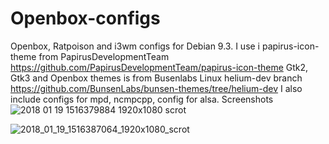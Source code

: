 # Openbox-configs
 Openbox, Ratpoison and i3wm configs for Debian 9.3. I use i papirus-icon-theme from PapirusDevelopmentTeam https://github.com/PapirusDevelopmentTeam/papirus-icon-theme
 Gtk2, Gtk3 and Openbox themes is from Busenlabs Linux helium-dev branch https://github.com/BunsenLabs/bunsen-themes/tree/helium-dev
I also include configs for mpd, ncmpcpp, config for alsa.
Screenshots
<img src="https://image.ibb.co/mAhj3b/2018_01_19_1516379884_1920x1080_scrot.png" alt="2018 01 19 1516379884 1920x1080 scrot" border="0" />

<img src="https://image.ibb.co/eDhL9G/2018_01_19_1516387064_1920x1080_scrot.png" alt="2018_01_19_1516387064_1920x1080_scrot" border="0">

